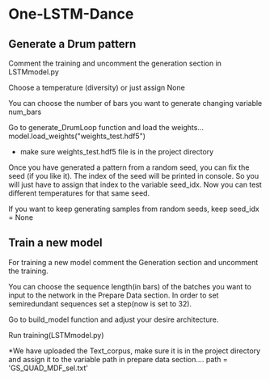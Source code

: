 # One-LSTM-Dance

## Generate a Drum pattern

Comment the training and uncomment the generation section in LSTMmodel.py

Choose a temperature (diversity) or just assign None

You can choose the number of bars you want to generate changing variable num_bars

Go to generate_DrumLoop function and load the weights...  model.load_weights("weights_test.hdf5")
* make sure weights_test.hdf5 file is in the project directory

Once you have generated a pattern from a random seed, you can fix the seed (if you like it). The index of the seed will be printed in console. So you will just have to assign that index to the variable seed_idx. Now you can test different temperatures for that same seed.

If you want to keep generating samples from random seeds, keep seed_idx = None

## Train a new model

For training a new model comment the Generation section and uncomment the training. 

You can choose the sequence length(in bars) of the batches you want to input to the network in the Prepare Data section. In order to set semiredundant sequences set a step(now is set to 32). 

Go to build_model function and adjust your desire architecture.

Run training(LSTMmodel.py)

*We have uploaded the Text_corpus, make sure it is in the project directory and assign it to the variable path in prepare data section....  path = 'GS_QUAD_MDF_sel.txt' 
